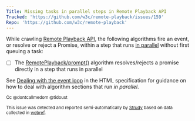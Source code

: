 ```yaml
---
Title: Missing tasks in parallel steps in Remote Playback API
Tracked: 'https://github.com/w3c/remote-playback/issues/159'
Repo: 'https://github.com/w3c/remote-playback'
---
```


While crawling [Remote Playback API](https://w3c.github.io/remote-playback/), the following algorithms fire an event, or resolve or reject a Promise, within a step that runs [in parallel](https://html.spec.whatwg.org/multipage/infrastructure.html#in-parallel) without first queuing a task:
* [ ] The [RemotePlayback/prompt()](https://w3c.github.io/remote-playback/#dom-remoteplayback-prompt) algorithm resolves/rejects a promise directly in a step that runs in parallel

See [Dealing with the event loop](https://html.spec.whatwg.org/multipage/webappapis.html#event-loop-for-spec-authors) in the HTML specification for guidance on how to deal with algorithm sections that run *in parallel*.

<sub>Cc @dontcallmedom @tidoust</sub>

<sub>This issue was detected and reported semi-automatically by [Strudy](https://github.com/w3c/strudy/) based on data collected in [webref](https://github.com/w3c/webref/).</sub>
